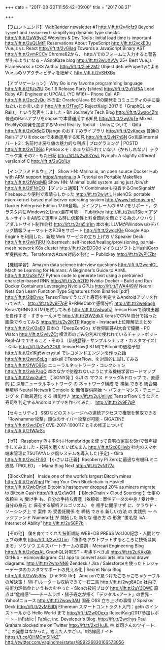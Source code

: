 +++
date = "2017-08-20T11:56:42+09:00"
title = "2017 08 21"

+++

【フロントエンド】
WebRender newsletter #1 http://ift.tt/2v4cfz9
Beyond `typeof` and `instanceof`: simplifying dynamic type checks http://ift.tt/2uW9yk3
Websites & Dev Tools : Initial load time is important http://ift.tt/2uQLMtF
Reservations About TypeScript http://ift.tt/2vckE3u
Vue.js vs. React http://ift.tt/2vGilaq
Towards a JavaScript Binary AST http://ift.tt/2vmRCCv
Chrome62から、 http://でのフォームに入力すると警告が出るようになる - ASnoKaze blog http://ift.tt/2wUXvVv
25+ Best Vue.js Frameworks » CSS Author http://ift.tt/2ieE2M2
Object.definePropertyによるVue.jsのリアクティビティを紐解く http://ift.tt/2vSHXBx

【アプリケーション】
Why Go is my favorite programming language http://ift.tt/2fUs7lU
Go 1.9 Release Party [slides] http://ift.tt/2uYkf5A
Lead Ruby API Engineer at UPCALL (YC W16) – Phone Call API http://ift.tt/2pc2yQu
本の虫: OracleがJava EE 8の開発をコミュニティの手に委ねたいとか言い出す http://ift.tt/2fTyg1C
RejectKaigi 2017で「GraphQL on Rails」という発表をしました - Bit Journey's Tech Blog http://ift.tt/2wao4Zm
普通のRailsアプリをdockerで本番運用する知見 http://ift.tt/2wj0gTe
Mixed Realityの開発を加速するMixed Reality Toolkit - Unityについて - Qiita http://ift.tt/2v0r6eG
Django のおすすめライブラリ http://ift.tt/2vKocxs
普通のRailsアプリをdockerで本番運用する知見 http://ift.tt/2vN7nSN
Go言語Internal パート2：名前付き戻り値の魅力的な利点 | プログラミング | POSTD http://ift.tt/2wT06iq
Pythonメモ : あまり知られていない（かもしれない）テクニック集 その2 - もた日記 http://ift.tt/2wh3YwL
Nymph: A slightly different version of C http://ift.tt/2uQb1Ly

【インフラミドルウェア】
Show HN: Marina.io, an open source Docker Hub with ARM support https://marina.io
A Tutorial on Portable Makefiles http://ift.tt/2fWqsMB
Show HN: Minimal build system using just /bin/sh http://ift.tt/2tFNrOO
【プッシュ通知】Y Combinatorも投資するOneSignalがFirebaseより便利で素晴らしかった http://ift.tt/2wjytlL
HelenOS: portable microkernel-based multiserver operating system http://www.helenos.org/
Docker Enterprise Edition 17.06登場。メインフレームのIBM Zをサポート。クラスタ内にWindowsとLinux混在可能 － Publickey http://ift.tt/2uU1Sie
» アダルトサイトをAWSで運用する時に信頼性と料金節約を両立する為のノウハウ | アダルトサイト制作会社 http://ift.tt/2sa5m1m
本の虫: LLVMがWindowsのデバッグ情報フォーマットのPDBをサポート http://ift.tt/2wqcKIe
Google App Engine を利用した、新規 Web サービスの立ち上げ方 // Speaker Deck http://ift.tt/2wkTjRU
Kubermesh: self-hosted/healing/provisioning, partial-mesh network K8s cluster http://ift.tt/2qEDG0d
マイクロソフトとHashiCorpが提携拡大。TerraformのAzure対応を強化 － Publickey http://ift.tt/2vPKZbr

【機械学習】
Amazon data science interview questions http://ift.tt/2wcnlGL
Machine Learning for Humans: A Beginner's Guide to AI/ML http://ift.tt/2uSnfV7
Python code to generate text using a pretrained character-based RNN http://ift.tt/2uh2t19
Nvidia-Docker – Build and Run Docker Containers Leveraging Nvidia GPUs http://ift.tt/1WA449W
Neural Nets Can Learn Function Type Signatures from Binaries [pdf] http://ift.tt/2ibDvux
TensorFlowでうなぎと寿司を判定するAndroidアプリを作ってみた． http://ift.tt/2v9F7pP
R+RMeCabで感情分析 http://ift.tt/2we8agh
KerasでRNN(LSTM)を試してみる http://ift.tt/2wlwahZ
TensorFlowで顔検出器を自作する - すぎゃーんメモ http://ift.tt/2fWZdkX
kerasでCNN 自分で拾った画像でやってみる http://ift.tt/2v2iKTP
Kaggle - Instacart上位陣解法まとめ http://ift.tt/2v02aE0
日本の「DeepZenGo」が世界囲碁AI大会で優勝 - PC Watch http://ift.tt/2wlvZCt
横浜市のごみ分別AIで使われているチャットボット Repl-AI でできること・その１（新規登録・サンプルシナリオ・カスタマイズ） - Qiita http://ift.tt/2wY2OUf
TensorFlow(LSTM)でBitcoinの価格予想 http://ift.tt/2x1Kg5w
crystal でレコメンドエンジンを作った話 http://ift.tt/2wm6cLg
HaskellでTensorFlow、を対話的に試してみる http://ift.tt/2fWO9Eq
ニューラルネットワーク・コレクション http://ift.tt/2wkPagQ
森のなかで彷徨わないようにする機械学習ロードマップ http://ift.tt/2wq2uPY
【 SONY発 】GUI の マウス ドラッグ&ドロップ で、直感的 に 深層ニューラルネットワーク の ネットワーク構成 を 構築 できる 統合開発環境 Neural Network Console を 無償提供開始 〜 パフォーマンス・チューニング を 自動最適化 する 機能付き http://ift.tt/2uUnHyd
TensorFlowでうなぎと寿司を判定するAndroidアプリを作ってみた． http://ift.tt/2v9F7pP

【セキュリティ】
SSDなどのストレージへの連続アクセスで権限を奪取できる「Rowhammer攻撃」類似のサイバー攻撃が可能 - GIGAZINE http://ift.tt/2wdjDx7
CVE-2017-1000117 とその修正について http://ift.tt/2fWArSc

【IoT】
Raspberry Pi＋IRKit＋Homebridgeを使って自宅の家電をSiriで音声操作してみました - 技術を磨くだいぱんまん http://ift.tt/2x80Hwb
社内のスマホ端末管理にTSUTAYAレジ風システムを導入した(予定) - Qiita http://ift.tt/2wcFhS0
【小さいは正義】Raspberry Pi Zeroに最適な有機ELミニ液晶「PiOLED」 - Mana Blog Next http://ift.tt/2vNf77a

【BlockChain】
Inside one of the world’s largest Bitcoin mines http://ift.tt/2wVfgnI
Rolling Your Own Blockchain in Haskell http://ift.tt/2wbDnkd
Bitcoin's hashpower dropped 20% as miners migrate to Bitcoin Cash http://ift.tt/2x1wOi1
【 BlockChain × Cloud Sourcing 】仕事の依頼主 も 受け手 も、自分の手持ち資産（依頼者 : 案件データの中身 / 受け手 : 自分の身元 と 保有する解析アルゴリズム） を 相手に開示せず に、クラウド・ソーシング上 で 案件 の 受委託関係 を 締結 できる 新しい方法 の 実践例 ～ ヘッジファンド Numerai社 が 開拓した 新たな 働き方 の 形象 ”匿名型 IoA : Internet of Ability” http://ift.tt/2uS8P7b

【その他】
僕を育ててくれた技術雑誌 WEB+DB PRESS Vol.100記念 - 人間とウェブの未来 http://ift.tt/2w70Tim
「技術をアウトプットするところに技術は集まる」ソウゾウ エキスパートチームの役割 - Mercari Engineering Blog http://ift.tt/2v6zsAL
GraphQL対REST - 考慮すべき点 http://ift.tt/2uKAkQk
GitHub - esimov/diagram: CLI app to convert ascii arts into hand drawn diagrams. http://ift.tt/2whxNN6
Zendesk / Jira / Salesforceを使ったトレジャーデータのカスタマサポートの見える化 | Secret Ninja Blog http://ift.tt/2uWs9fw
【the360.life】 Amazonで見つけたごちゃごちゃケーブルの解決策！ Wi-Fiルーターも収納できて一石二鳥 http://ift.tt/2wg8ADe
社内で技術力評価会というものをやった - Sionの技術ブログ http://ift.tt/2uY3OWE
原点は“危機感”――チームラボ・猪子寿之が描く「デジタル×アート」の世界 - Yahoo!ニュース http://ift.tt/2wqw3AU
国産 OSS 立ち上げの事情 // Speaker Deck http://ift.tt/2vMEdDj
Ethereum スマートコントラクト入門：geth のインストールから Hello World まで http://ift.tt/2w0Oexo
RejectKaigi2017参加レポート - inFablic | Fablic, inc. Developer's Blog. http://ift.tt/2wclhys
Paul Graham blocked me on Twitter http://ift.tt/2xcHuJL
林 雄司さんのツイート: "この発想はなかった。考えた人すごい。#路線図ナイト https://t.co/OHMOmSINkZ" http://twitter.com/yaginome/status/899226830166573056